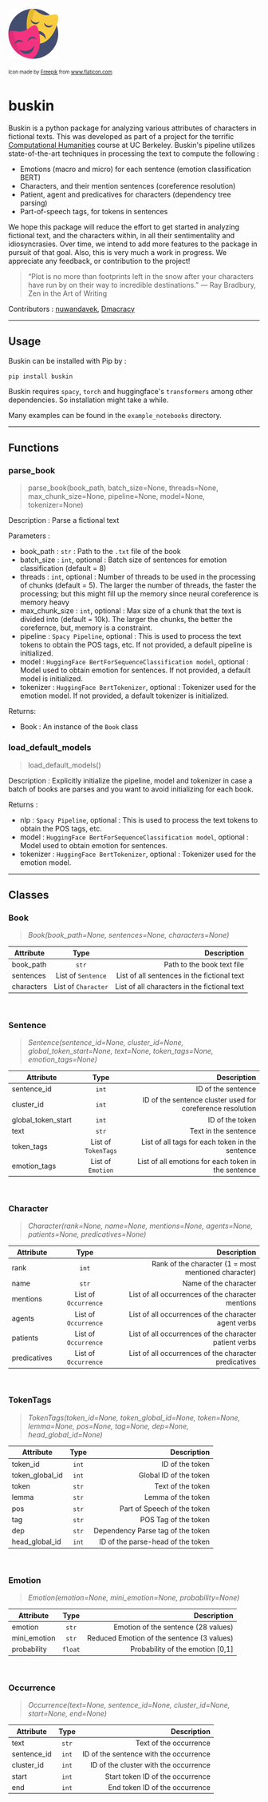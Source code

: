 ![Buskin](theater.png)

<sub><sup>Icon made by <a href="https://www.flaticon.com/authors/freepik" title="Freepik">Freepik</a> from <a href="https://www.flaticon.com/" title="Flaticon"> www.flaticon.com</a>
</sup></sub>

# buskin
Buskin is a python package for analyzing various attributes of characters in fictional texts. This was developed as part of a project for the terrific [Computational Humanities](https://www.ischool.berkeley.edu/courses/info/190/ch) course at UC Berkeley. Buskin's pipeline utilizes state-of-the-art techniques in processing the text to compute the following : 

- Emotions (macro and micro) for each sentence (emotion classification BERT)
- Characters, and their mention sentences (coreference resolution)
- Patient, agent and predicatives for characters (dependency tree parsing)
- Part-of-speech tags, for tokens in sentences

We hope this package will reduce the effort to get started in analyzing fictional text, and the characters within, in all their sentimentality and idiosyncrasies. Over time, we intend to add more features to the package in pursuit of that goal. Also, this is very much a work in progress. We appreciate any feedback, or contribution to the project!

> “Plot is no more than footprints left in the snow after your characters have run by on their way to incredible destinations.” ― Ray Bradbury, Zen in the Art of Writing

Contributors : [nuwandavek](https://github.com/nuwandavek/), [Dmacracy](https://github.com/Dmacracy/)

---

## Usage

Buskin can be installed with Pip by : 

```
pip install buskin
```
Buskin requires `spacy`, `torch` and huggingface's `transformers` among other dependencies. So installation might take a while. 

Many examples can be found in the `example_notebooks` directory.

---

## Functions

### parse_book
> parse_book(book_path, batch_size=None, threads=None, max_chunk_size=None, pipeline=None,  model=None, tokenizer=None)

Description : Parse a fictional text

Parameters : 
- book_path : `str` : Path to the `.txt` file of the book
- batch_size : `int`, optional : Batch size of sentences for emotion classification (default = 8)
- threads : `int`, optional : Number of threads to be used in the processing of chunks (default = 5). The larger the number of threads, the faster the processing; but this might fill up the memory since neural coreference is memory heavy
- max_chunk_size : `int`, optional : Max size of a chunk that the text is divided into (default = 10k). The larger the chunks, the better the corefernce, but, memory is a constraint. 
- pipeline : `Spacy Pipeline`, optional : This is used to process the text tokens to obtain the POS tags, etc. If not provided, a default pipeline is initialized. 
- model : `HuggingFace BertForSequenceClassification model`, optional : Model used to obtain emotion for sentences. If not provided, a default model is initialized. 
- tokenizer : `HuggingFace BertTokenizer`, optional : Tokenizer used for the emotion model. If not provided, a default tokenizer is initialized. 

Returns: 
- Book : An instance of the `Book` class   

### load_default_models
> load_default_models()

Description : Explicitly initialize the pipeline, model and tokenizer in case a batch of books are parses and you want to avoid initializing for each book. 

Returns : 
- nlp : `Spacy Pipeline`, optional : This is used to process the text tokens to obtain the POS tags, etc.
- model : `HuggingFace BertForSequenceClassification model`, optional : Model used to obtain emotion for sentences.
- tokenizer : `HuggingFace BertTokenizer`, optional : Tokenizer used for the emotion model.

---

## Classes

### Book
> *Book(book_path=None, sentences=None, characters=None)*

| Attribute   |      Type      |  Description |
|----------|:-------------:|------:|
| book_path |  `str` | Path to the book text file |
| sentences |    List of `Sentence`   | List of all sentences in the fictional text |
| characters | List of `Character` | List of all characters in the fictional text |

<br>

### Sentence
> *Sentence(sentence_id=None, cluster_id=None,  global_token_start=None, text=None, token_tags=None, emotion_tags=None)*

| Attribute   |      Type      |  Description |
|----------|:-------------:|------:|
| sentence_id | `int` | ID of the sentence |
| cluster_id | `int` | ID of the sentence cluster used for coreference resolution |
| global_token_start | `int` | ID of the token |
| text | `str` | Text in the sentence |
| token_tags | List of `TokenTags` | List of all tags for each token in the sentence |
| emotion_tags | List of `Emotion` | List of all emotions for each token in the sentence |

<br>

### Character
> *Character(rank=None, name=None, mentions=None, agents=None, patients=None, predicatives=None)*

| Attribute   |      Type      |  Description |
|----------|:-------------:|------:|
| rank | `int` | Rank of the character (1 = most mentioned character) |
| name | `str` | Name of the character |
| mentions | List of `Occurrence` | List of all occurrences of the character mentions |
| agents | List of `Occurrence` | List of all occurrences of the character agent verbs |
| patients | List of `Occurrence` | List of all occurrences of the character patient verbs |
| predicatives | List of `Occurrence` | List of all occurrences of the character predicatives |

<br>

### TokenTags
> *TokenTags(token_id=None, token_global_id=None, token=None, lemma=None, pos=None, tag=None, dep=None, head_global_id=None)*

| Attribute   |      Type      |  Description |
|----------|:-------------:|------:|
| token_id | `int` | ID of the token |
| token_global_id | `int` | Global ID of the token |
| token | `str` | Text of the token |
| lemma | `str` | Lemma of the token |
| pos | `str` | Part of Speech of the token |
| tag | `str` | POS Tag of the token |
| dep | `str` | Dependency Parse tag of the token |
| head_global_id | `int` | ID of the parse-head of the token |

<br>

### Emotion
> *Emotion(emotion=None, mini_emotion=None, probability=None)*

| Attribute   |      Type      |  Description |
|----------|:-------------:|------:|
| emotion | `str` | Emotion of the sentence (28 values) |
| mini_emotion | `str` | Reduced Emotion of the sentence (3 values) |
| probability | `float` | Probability of the emotion [0,1] |

<br>

### Occurrence
> *Occurrence(text=None, sentence_id=None, cluster_id=None, start=None, end=None)*

| Attribute   |      Type      |  Description |
|----------|:-------------:|------:|
| text | `str` | Text of the occurrence |
| sentence_id | `int` | ID of the sentence with the occurrence |
| cluster_id | `int` | ID of the cluster with the occurrence |
| start | `int` | Start token ID of the occurrence |
| end | `int` | End token ID of the occurrence |

